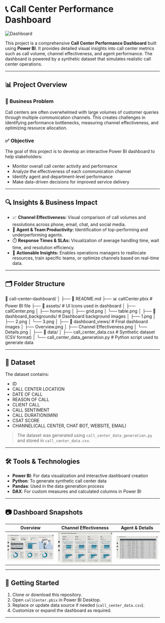 # 📞 Call Center Performance Dashboard

![Dashboard]([assets/callCenter.png](https://github.com/patelmuqarrab/Dashboards/blob/main/Call%20Center%20Dashboard/frame.png))

This project is a comprehensive **Call Center Performance Dashboard** built using **Power BI**. It provides detailed visual insights into call center metrics such as call volume, channel effectiveness, and agent performance. The dashboard is powered by a synthetic dataset that simulates realistic call center operations.

---

## 📊 Project Overview

### 🎯 Business Problem

Call centers are often overwhelmed with large volumes of customer queries through multiple communication channels. This creates challenges in identifying performance bottlenecks, measuring channel effectiveness, and optimizing resource allocation.

### ✅ Objective

The goal of this project is to develop an interactive Power BI dashboard to help stakeholders:

- Monitor overall call center activity and performance
- Analyze the effectiveness of each communication channel
- Identify agent and department-level performance
- Make data-driven decisions for improved service delivery

---

## 🔍 Insights & Business Impact

- 📈 **Channel Effectiveness:** Visual comparison of call volumes and resolutions across phone, email, chat, and social media.
- 👥 **Agent & Team Productivity:** Identification of top-performing and underperforming agents.
- ⏱️ **Response Times & SLAs:** Visualization of average handling time, wait time, and resolution efficiency.
- 🧠 **Actionable Insights:** Enables operations managers to reallocate resources, train specific teams, or optimize channels based on real-time data.

---

## 🗂️ Folder Structure

📁 call-center-dashboard/
│
├── 📄 README.md
├── 📊 callCenter.pbix # Power BI file
├── 📁 assets/ # UI Icons used in dashboard
│ ├── callCenter.png
│ ├── home.png
│ ├── grid.png
│ └── table.png
│
├── 📁 dashboard_backgrounds/ # Dashboard background images
│ ├── 1.png
│ ├── 2.png
│ └── 3.png
│
├── 📁 dashboard_views/ # Final dashboard images
│ ├── Overview.png
│ ├── Channel Effectiveness.png
│ └── Details.png
│
├── 📁 data/
│ ├── call_center_data.csx # Synthetic dataset (CSV format)
│ └── call_center_data_generation.py # Python script used to generate data


---

## 🧪 Dataset

The dataset contains:

- ID
- CALL CENTER LOCATION
- DATE OF CALL
- REASON OF CALL
- CLIENT CALL
- CALL SENTIMENT
- CALL DURATION(MIN)
- CSAT SCORE
- CHANNEL(CALL CENTER, CHAT BOT, WEBSITE, EMAIL)

> The dataset was generated using `call_center_data_generation.py` and stored in `call_center_data.csv`.

---

## 🛠️ Tools & Technologies

- **Power BI**: For data visualization and interactive dashboard creation  
- **Python**: To generate synthetic call center data  
- **Pandas**: Used in the data generation process  
- **DAX**: For custom measures and calculated columns in Power BI  

---

## 📷 Dashboard Snapshots

| Overview | Channel Effectiveness | Agent & Details |
|---------|------------------------|-----------------|
| ![Overview](https://github.com/patelmuqarrab/Dashboards/blob/main/Call%20Center%20Dashboard/Overview.png) | ![Channel](https://github.com/patelmuqarrab/Dashboards/blob/main/Call%20Center%20Dashboard/Channel%20Effectiveness.png) | ![Details](https://github.com/patelmuqarrab/Dashboards/blob/main/Call%20Center%20Dashboard/Details.png) |

---

## 🚀 Getting Started

1. Clone or download this repository.
2. Open `callCenter.pbix` in Power BI Desktop.
3. Replace or update data source if needed (`call_center_data.csv`).
4. Customize or expand the dashboard as required.
   
---
